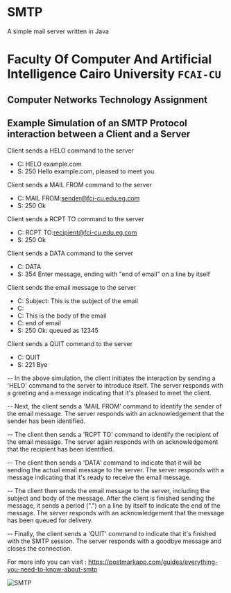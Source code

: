 # SMTP
A simple mail server written in Java

# Faculty Of Computer And Artificial Intelligence Cairo University `FCAI-CU`

## 	Computer Networks Technology Assignment


## Example Simulation of an SMTP Protocol interaction between a Client and a Server

Client sends a HELO command to the server
- C: HELO example.com
- S: 250 Hello example.com, pleased to meet you.


Client sends a MAIL FROM command to the server
- C: MAIL FROM:<sender@fci-cu.edu.eg.com>
- S: 250 Ok

Client sends a RCPT TO command to the server
- C: RCPT TO:<recipient@fci-cu.edu.eg.com>
- S: 250 Ok

Client sends a DATA command to the server
- C: DATA
- S: 354 Enter message, ending with "end of email" on a line by itself

Client sends the email message to the server
- C: Subject: This is the subject of the email
- C:
- C: This is the body of the email
- C: end of email
- S: 250 Ok: queued as 12345

Client sends a QUIT command to the server
- C: QUIT
- S: 221 Bye



-- In the above simulation, the client initiates the interaction by sending a 'HELO' command to the server to introduce itself. The server responds with a greeting and a message indicating that it's pleased to meet the client.

-- Next, the client sends a 'MAIL FROM' command to identify the sender of the email message. The server responds with an acknowledgement that the sender has been identified.

-- The client then sends a 'RCPT TO' command to identify the recipient of the email message. The server again responds with an acknowledgement that the recipient has been identified.

-- The client then sends a 'DATA' command to indicate that it will be sending the actual email message to the server. The server responds with a message indicating that it's ready to receive the email message.

-- The client then sends the email message to the server, including the subject and body of the message. After the client is finished sending the message, it sends a period (".") on a line by itself to indicate the end of the message. The server responds with an acknowledgement that the message has been queued for delivery.

-- Finally, the client sends a 'QUIT' command to indicate that it's finished with the SMTP session. The server responds with a goodbye message and closes the connection.


For more info you can visit : https://postmarkapp.com/guides/everything-you-need-to-know-about-smtp

![SMTP](https://img.shields.io/badge/SMTP-supported-brightgreen.svg)

